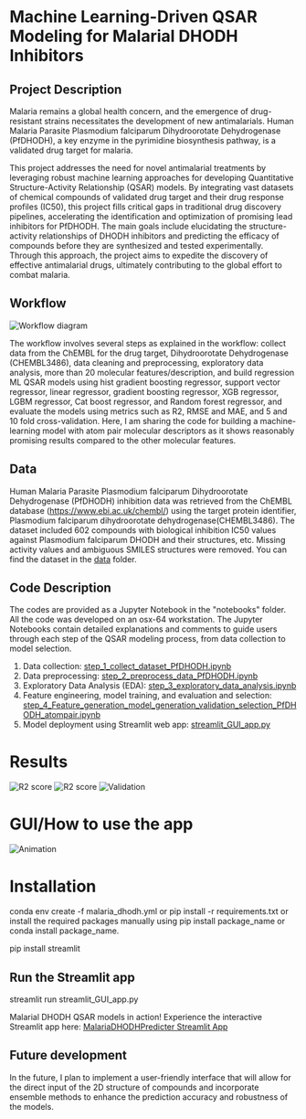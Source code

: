 # Machine Learning-Driven QSAR Modeling for Malarial DHODH Inhibitors

## Project Description 
Malaria remains a global health concern, and the emergence of drug-resistant strains necessitates the development of new antimalarials. Human Malaria Parasite Plasmodium falciparum Dihydroorotate Dehydrogenase (PfDHODH), a key enzyme in the pyrimidine biosynthesis pathway, is a validated drug target for malaria.

This project addresses the need for novel antimalarial treatments by leveraging robust machine learning approaches for developing Quantitative Structure-Activity Relationship (QSAR) models. By integrating vast datasets of chemical compounds of validated drug target and their drug response profiles (IC50), this project fills critical gaps in traditional drug discovery pipelines, accelerating the identification and optimization of promising lead inhibitors for PfDHODH. The main goals include elucidating the structure-activity relationships of DHODH inhibitors and predicting the efficacy of compounds before they are synthesized and tested experimentally. Through this approach, the project aims to expedite the discovery of effective antimalarial drugs, ultimately contributing to the global effort to combat malaria.

## Workflow
![Workflow diagram](image/workflow.png)

The workflow involves several steps as explained in the workflow: collect data from the ChEMBL for the drug target, Dihydroorotate Dehydrogenase (CHEMBL3486), data cleaning and preprocessing, exploratory data analysis, more than 20 molecular features/description, and build regression ML QSAR models using hist gradient boosting regressor, support vector regressor, linear regressor, gradient boosting regressor, XGB regressor, LGBM regressor, Cat boost regressor, and Random forest regressor, and evaluate the models using metrics such as R2, RMSE and MAE, and 5 and 10 fold cross-validation. Here, I am sharing the code for building a machine-learning model with atom pair molecular descriptors as it shows reasonably promising results compared to the other molecular features. 

## Data
Human Malaria Parasite Plasmodium falciparum Dihydroorotate Dehydrogenase (PfDHODH) inhibition data was retrieved from the ChEMBL database (https://www.ebi.ac.uk/chembl/) using the target protein identifier, Plasmodium falciparum dihydroorotate dehydrogenase(CHEMBL3486). The dataset included 602 compounds with biological inhibition IC50 values against Plasmodium falciparum DHODH and their structures, etc. Missing activity values and ambiguous SMILES structures were removed. You can find the dataset in the [data](data/chembl_dataset) folder.

## Code Description
The codes are provided as a Jupyter Notebook in the "notebooks" folder. All the code was developed on an osx-64 workstation. The Jupyter Notebooks contain detailed explanations and comments to guide users through each step of the QSAR modeling process, from data collection to model selection.

1. Data collection: [step_1_collect_dataset_PfDHODH.ipynb](notebooks/step_1_collect_dataset_PfDHODH.ipynb)
2. Data preprocessing: [step_2_preprocess_data_PfDHODH.ipynb](notebooks/step_2_preprocess_data_PfDHODH.ipynb) 
3. Exploratory Data Analysis (EDA): [step_3_exploratory_data_analysis.ipynb](notebooks/step_3_exploratory_data_analysis.ipynb)
4. Feature engineering, model training, and evaluation and selection: [step_4_Feature_generation_model_generation_validation_selection_PfDHODH_atompair.ipynb](notebooks/step_4_Feature_generation_model_generation_validation_selection_PfDHODH_atompair.ipynb)
5. Model deployment using Streamlit web app: [streamlit_GUI_app.py](streamlit_GUI_app.py)

# Results
![R2 score](image/R2_1.png)
![R2 score](image/R2_2.png)
![Validation](image/validations.png)

# GUI/How to use the app 
![Animation](image/MalariDHODHPredictor.gif)

# Installation
conda env create -f malaria_dhodh.yml or pip install -r requirements.txt or install the required packages manually using pip install package_name or conda install package_name.

pip install streamlit

## Run the Streamlit app
streamlit run streamlit_GUI_app.py

Malarial DHODH QSAR models in action! Experience the interactive Streamlit app here: [MalariaDHODHPredicter Streamlit App](https://share.streamlit.io/yourusername/yourrepo/app_streamlit.py)

## Future development
In the future, I plan to implement a user-friendly interface that will allow for the direct input of the 2D structure of compounds and incorporate ensemble methods to enhance the prediction accuracy and robustness of the models.
